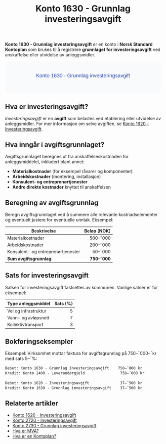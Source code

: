 ﻿---
title: "Konto 1630 - Grunnlag investeringsavgift"
meta_title: "1630-grunnlag-investeringsavgift"
meta_description: '**Konto 1630 - Grunnlag investeringsavgift** er en konto i **Norsk Standard Kontoplan** som brukes til å registrere **grunnlaget for investeringsavgift** ved a...'
slug: 1630-grunnlag-investeringsavgift
type: blog
layout: pages/single
---

**Konto 1630 - Grunnlag investeringsavgift** er en konto i **Norsk Standard Kontoplan** som brukes til å registrere **grunnlaget for investeringsavgift** ved anskaffelse eller utvidelse av anleggsmidler.

![Illustrasjon av konto 1630 Grunnlag investeringsavgift](1630-grunnlag-investeringsavgift-image.svg)

## Hva er investeringsavgift?

*Investeringsavgift* er en **avgift** som belastes ved etablering eller utvidelse av anleggsmidler. For mer informasjon om selve avgiften, se [Konto 1620 - Investeringsavgift](/blogs/kontoplan/1620-investeringsavgift "Konto 1620 - Investeringsavgift").

## Hva inngår i avgiftsgrunnlaget?

Avgiftsgrunnlaget beregnes ut fra anskaffelseskostnaden for anleggsmiddelet, inkludert blant annet:

* **Materialkostnader** (for eksempel råvarer og komponenter)
* **Arbeidskostnader** (montering, installasjon)
* **Konsulent- og entreprenørtjenester**
* **Andre direkte kostnader** knyttet til anskaffelsen

## Beregning av avgiftsgrunnlag

Beregn avgiftsgrunnlaget ved å summere alle relevante kostnadselementer og eventuelt justere for eventuelle unntak. Eksempel:

| Beskrivelse                           | Beløp (NOK)   |
|---------------------------------------|--------------:|
| Materialkostnader                     |   500–¯000     |
| Arbeidskostnader                      |   200–¯000     |
| Konsulent- og entreprenørtjenester    |    50–¯000     |
| **Sum avgiftsgrunnlag**               | **750–¯000**   |

## Sats for investeringsavgift

Satsen for investeringsavgift fastsettes av kommunen. Vanlige satser er for eksempel:

| Type anleggsmiddel   | Sats (%)   |
|----------------------|-----------:|
| Vei og infrastruktur |      5     |
| Vann- og avløpsnett  |      7     |
| Kollektivtransport   |      3     |

## Bokføringseksempler

Eksempel: Virksomhet mottar faktura for avgiftsgrunnlag på 750–¯000–¯kr med sats 5–¯%:

```plaintext
Debet: Konto 1630 - Grunnlag investeringsavgift    750–¯000 kr
Kredit: Konto 2400 - Leverandørgjeld                750–¯000 kr

Debet: Konto 1620 - Investeringsavgift              37–¯500 kr
Kredit: Konto 1630 - Grunnlag investeringsavgift    37–¯500 kr
```

## Relaterte artikler

* [Konto 1620 - Investeringsavgift](/blogs/kontoplan/1620-investeringsavgift "Konto 1620 - Investeringsavgift")
* [Konto 2720 - Investeringsavgift](/blogs/kontoplan/2720-investeringsavgift "Konto 2720 - Investeringsavgift")
* [Konto 2730 - Grunnlag investeringsavgift](/blogs/kontoplan/2730-grunnlag-investeringsavgift "Konto 2730 - Grunnlag investeringsavgift")
* [Hva er MVA?](/blogs/regnskap/hva-er-moms-mva "Hva er MVA? MVA-regnskapsføring og merverdiavgift")
* [Hva er en Kontoplan?](/blogs/regnskap/hva-er-kontoplan "Hva er en Kontoplan? Komplett Guide til Kontoplaner i Norsk Regnskap")






